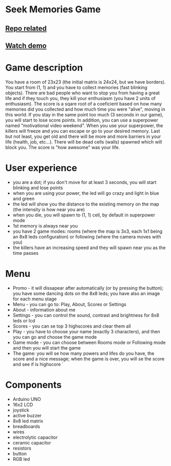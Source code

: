 # Seek Memories Game

## <a href="https://github.com/usureluflorianr/Robotics" target="_blank">Repo related</a>

## <a href="https://www.youtube.com/watch?v=K9cxmqRYDvA" target="_blank">Watch demo</a>

# Game description

You have a room of 23x23 (the initial matrix is 24x24, but we have borders). You start from (1, 1) and you have to collect memories (fast blinking objects). There are bad people who want to stop you from having a great life and if they touch you, they kill your enthusiasm (you have 2 units of enthusiasm). The score is a sqare root of a coeficient based on how many memories did you collected and how much time you were "alive", moving in this world. If you stay in the same point too much (3 seconds in our game), you will start to lose score points. In addition, you can use a superpower named "motivational video weekend". When you use your superpower, the killers will freeze and you can escape or go to your desired memory. Last but not least, you get old and there will be more and more barriers in your life (health, job, etc...). There will be dead cells (walls) spawned which will block you. The score is "how awesome" was your life. 

# User experience
* you are a dot; if you don't move for at least 3 seconds, you will start blinking and lose points 
* when you are using your power, the led will go crazy and light in blue and green 
* the led will show you the distance to the existing memory on the map (the intensity is how near you are)
* when you die, you will spawn to (1, 1) cell, by default in superpower mode 
* 1st memory is always near you 
* you have 2 game modes: rooms (where the map is 3x3, each 1x1 being an 8x8 leds configuration) or following (where the camera moves with you)
* the killers have an increasing speed and they will spawn near you as the time passes

# Menu

* Promo - it will dissapear after automatically (or by pressing the button); you have some dancing dots on the 8x8 leds; you have also an image for each menu stage 
* Menu - you can go to: Play, About, Scores or Settings 
* About - information about me
* Settings - you can control the sound, contrast and brightness for 8x8 leds or lcd
* Scores - you can se top 3 highscores and clear them all
* Play - you have to choose your name (exactly 3 characters), and then you can go and choose the game mode
* Game mode - you can choose between Rooms mode or Following mode and then you will start the game
* The game: you will se how many powers and lifes do you have, the score and a nice message; when the game is over, you will se the score and see if is highscore `

# Components
* Arduino UNO
* 16x2 LCD
* joystick
* active buzzer
* 8x8 led matrix
* breadboards
* wires
* electrolytic capacitor
* ceramic capacitor
* resistors
* button
* RGB led


